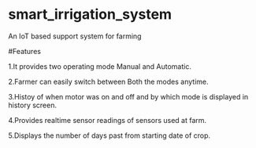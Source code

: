 # smart_irrigation_system

An IoT based support system for farming

#Features

1.It provides two operating mode Manual and Automatic.

2.Farmer can easily switch between Both the modes anytime.

3.Histoy of when motor was on and off and by which mode is displayed in history screen.

4.Provides realtime sensor readings of sensors used at farm.

5.Displays the number of days past from starting date of crop.
